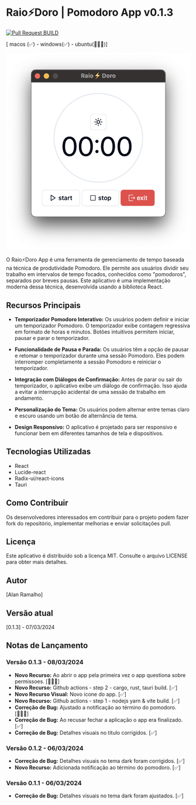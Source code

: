 # Raio⚡️Doro | Pomodoro App v0.1.3

[![Pull Request BUILD](https://github.com/raioramalho/raiodoro/actions/workflows/workflow.yml/badge.svg?branch=main&event=pull_request)](https://github.com/raioramalho/raiodoro/actions/workflows/workflow.yml)

[ macos (✅) - windows(✅) - ubuntu(👨🏾‍🔧)]

![Raio⚡️Doro App Screenshot](raiodoro.png)

O Raio⚡️Doro App é uma ferramenta de gerenciamento de tempo baseada na técnica de produtividade Pomodoro. Ele permite aos usuários dividir seu trabalho em intervalos de tempo focados, conhecidos como "pomodoros", separados por breves pausas. Este aplicativo é uma implementação moderna dessa técnica, desenvolvida usando a biblioteca React.

## Recursos Principais

- **Temporizador Pomodoro Interativo:** Os usuários podem definir e iniciar um temporizador Pomodoro. O temporizador exibe contagem regressiva em formato de horas e minutos. Botões intuitivos permitem iniciar, pausar e parar o temporizador.

- **Funcionalidade de Pausa e Parada:** Os usuários têm a opção de pausar e retomar o temporizador durante uma sessão Pomodoro. Eles podem interromper completamente a sessão Pomodoro e reiniciar o temporizador.

- **Integração com Diálogos de Confirmação:** Antes de parar ou sair do temporizador, o aplicativo exibe um diálogo de confirmação. Isso ajuda a evitar a interrupção acidental de uma sessão de trabalho em andamento.

- **Personalização do Tema:** Os usuários podem alternar entre temas claro e escuro usando um botão de alternância de tema.

- **Design Responsivo:** O aplicativo é projetado para ser responsivo e funcionar bem em diferentes tamanhos de tela e dispositivos.

## Tecnologias Utilizadas

- React
- Lucide-react
- Radix-ui/react-icons
- Tauri

## Como Contribuir

Os desenvolvedores interessados em contribuir para o projeto podem fazer fork do repositório, implementar melhorias e enviar solicitações pull.

## Licença

Este aplicativo é distribuído sob a licença MIT. Consulte o arquivo LICENSE para obter mais detalhes.

## Autor

[Alan Ramalho]

## Versão atual

[0.1.3] - 07/03/2024

## Notas de Lançamento

### Versão 0.1.3 - 08/03/2024
- **Novo Recurso:** Ao abrir o app pela primeira vez o app questiona sobre permissoes. [👨🏾‍🔧]
- **Novo Recurso:** Github actions - step 2 - cargo, rust, tauri build. [✅] 
- **Novo Recurso Visual:** Novo icone do app. [✅]
- **Novo Recurso:** Github actions - step 1 - nodejs yarn & vite build. [✅]
- **Correção de Bug:** Ajustado a notificação ao término do pomodoro.  [👨🏾‍🔧]
- **Correção de Bug:** Ao recusar fechar a aplicação o app era finalizado. [✅]
- **Correção de Bug:** Detalhes visuais no titulo corrigidos. [✅]

### Versão 0.1.2 - 06/03/2024
- **Correção de Bug:** Detalhes visuais no tema dark foram corrigidos. [✅]
- **Novo Recurso:** Adicionada notificação ao término do pomodoro. [✅]

### Versão 0.1.1 - 06/03/2024
- **Correção de Bug:** Detalhes visuais no tema dark foram ajustados. [✅]
